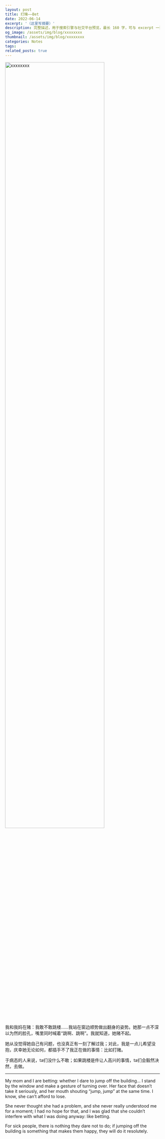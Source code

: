 ```yaml
---
layout: post
title: 打赌——Bet
date: 2022-06-14
excerpt: '（这里写摘要）'
description: 完整描述，用于搜索引擎与社交平台预览，最长 160 字，可与 excerpt 一致
og_image: /assets/img/blog/xxxxxxxx
thumbnail: /assets/img/blog/xxxxxxxx
categories: Notes
tags: 
related_posts: true
---
```


<img src="/assets/img/blog/xxxxxxxx" style="width:80%;" alt="xxxxxxxx">

我和我妈在赌：我敢不敢跳楼……我站在窗边顺势做出翻身的姿势。她那一点不深以为然的脸孔，嘴里同时喊着“跳啊、跳啊”。我就知道，她赌不起。

她从没觉得她自己有问题，也没真正有一刻了解过我；对此，我是一点儿希望没抱，庆幸她无论如何，都插手不了我正在做的事情：比如打赌。

于病态的人来说，ta们没什么不敢；如果跳楼是件让人高兴的事情，ta们会毅然决然，去做。

---

My mom and I are betting: whether I dare to jump off the building… I stand by the window and make a gesture of turning over. Her face that doesn’t take it seriously, and her mouth shouting “jump, jump” at the same time. I know, she can’t afford to lose.

She never thought she had a problem, and she never really understood me for a moment; I had no hope for that, and I was glad that she couldn’t interfere with what I was doing anyway: like betting.

For sick people, there is nothing they dare not to do; if jumping off the building is something that makes them happy, they will do it resolutely.